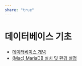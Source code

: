 ```yaml
---
share: "true"
---
```


# 데이터베이스 기초

- [데이터베이스 개념](./Database/%EB%8D%B0%EC%9D%B4%ED%84%B0%EB%B2%A0%EC%9D%B4%EC%8A%A4%20%EA%B0%9C%EB%85%90.md)
- [(Mac) MariaDB 설치 및 환경 설정](./Database/(Mac)%20MariaDB%20%EC%84%A4%EC%B9%98%20%EB%B0%8F%20%ED%99%98%EA%B2%BD%20%EC%84%A4%EC%A0%95.md)
